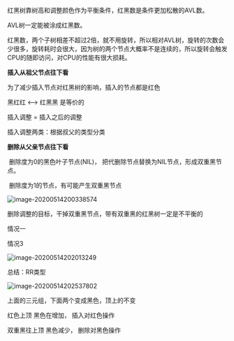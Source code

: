 ​	红黑树靠树高和调整颜色作为平衡条件，红黑数是条件更加松散的AVL数。

AVL树一定能被涂成红黑数。

​	红黑数，两个子树相差不超过2倍，就不用旋转，所以相对AVL树，旋转的次数会少很多，旋转耗时会很大，因为树的两个节点大概率不是连续的，所以旋转会触发CPU的随即访问，对CPU的性能有很大损耗。



**插入从祖父节点往下看**



为了减少插入节点对红黑树的影响，插入的节点都是红色



黑红红 	<-->	 红黑黑 是等价的 





插入调整 = 插入之后的调整



插入调整两类：根据叔父的类型分类



**删除从父亲节点往下看**



​	删除度为0的黑色叶子节点(NIL)， 把代删除节点替换为NIL节点，形成双重黑节点。

​	删除度为1的节点，有可能产生双重黑节点

![image-20200514200338574](/home/zhangzhiguo/.config/Typora/typora-user-images/image-20200514200338574.png)



删除调整的目标，干掉双重黑节点，带有双重黑的红黑树一定是不平衡的



情况一





情况3

![image-20200514202013249](/home/zhangzhiguo/.config/Typora/typora-user-images/image-20200514202013249.png)



总结：RR类型

![image-20200514202537802](/home/zhangzhiguo/.config/Typora/typora-user-images/image-20200514202537802.png)

上面的三元组，下面两个变成黑色，顶上的不变





红色上顶 黑色在增加， 插入对红色操作

双重黑往上顶 黑色减少， 删除对黑色操作